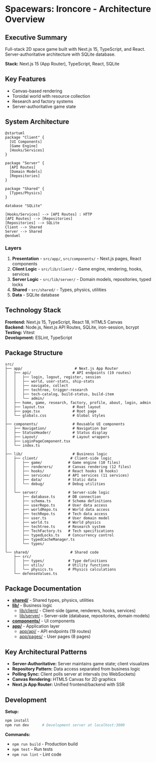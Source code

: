# Spacewars: Ironcore - Architecture Overview

## Executive Summary

Full-stack 2D space game built with Next.js 15, TypeScript, and React. Server-authoritative architecture with SQLite database.

**Stack:** Next.js 15 (App Router), TypeScript, React, SQLite

## Key Features
- Canvas-based rendering
- Toroidal world with resource collection
- Research and factory systems
- Server-authoritative game state

## System Architecture

```plantuml
@startuml
package "Client" {
  [UI Components]
  [Game Engine]
  [Hooks/Services]
}

package "Server" {
  [API Routes]
  [Domain Models]
  [Repositories]
}

package "Shared" {
  [Types/Physics]
}

database "SQLite"

[Hooks/Services] --> [API Routes] : HTTP
[API Routes] --> [Repositories]
[Repositories] --> SQLite
Client --> Shared
Server --> Shared
@enduml
```

### Layers
1. **Presentation** - `src/app/`, `src/components/` - Next.js pages, React components
2. **Client Logic** - `src/lib/client/` - Game engine, rendering, hooks, services
3. **Server Logic** - `src/lib/server/` - Domain models, repositories, typed locks
4. **Shared** - `src/shared/` - Types, physics, utilities
5. **Data** - SQLite database

## Technology Stack

**Frontend:** Next.js 15, TypeScript, React 18, HTML5 Canvas  
**Backend:** Node.js, Next.js API Routes, SQLite, iron-session, bcrypt  
**Testing:** Vitest  
**Development:** ESLint, TypeScript

## Package Structure

```
src/
├── app/                        # Next.js App Router
│   ├── api/                   # API endpoints (19 routes)
│   │   ├── login, logout, register, session
│   │   ├── world, user-stats, ship-stats
│   │   ├── navigate, collect
│   │   ├── techtree, trigger-research
│   │   ├── tech-catalog, build-status, build-item
│   │   └── admin/
│   ├── home, game, research, factory, profile, about, login, admin
│   ├── layout.tsx             # Root layout
│   ├── page.tsx               # Root page
│   └── globals.css            # Global styles
│
├── components/                # Reusable UI components
│   ├── Navigation/            # Navigation bar
│   ├── StatusHeader/          # Status display
│   ├── Layout/                # Layout wrappers
│   ├── LoginPageComponent.tsx
│   └── index.ts
│
├── lib/                       # Business logic
│   ├── client/               # Client-side logic
│   │   ├── game/            # Game engine (10 files)
│   │   ├── renderers/       # Canvas rendering (12 files)
│   │   ├── hooks/           # React hooks (8 hooks)
│   │   ├── services/        # API services (11 services)
│   │   ├── data/            # Static data
│   │   └── debug/           # Debug utilities
│   │
│   └── server/              # Server-side logic
│       ├── database.ts      # DB connection
│       ├── schema.ts        # Schema definitions
│       ├── userRepo.ts      # User data access
│       ├── worldRepo.ts     # World data access
│       ├── techRepo.ts      # Tech data access
│       ├── user.ts          # User domain model
│       ├── world.ts         # World physics
│       ├── techtree.ts      # Research system
│       ├── TechFactory.ts   # Tech specifications
│       ├── typedLocks.ts    # Concurrency control
│       ├── typedCacheManager.ts
│       └── types/
│
└── shared/                   # Shared code
    ├── src/
    │   ├── types/           # Type definitions
    │   ├── utils/           # Utility functions
    │   └── physics.ts       # Physics calculations
    └── defenseValues.ts
```

## Package Documentation

- **[shared/](shared.md)** - Shared types, physics, utilities
- **[lib/](lib.md)** - Business logic
  - [lib/client/](lib-client.md) - Client-side (game, renderers, hooks, services)
  - [lib/server/](lib-server.md) - Server-side (database, repositories, domain models)
- **[components/](components.md)** - UI components
- **[app/](app.md)** - Application layer
  - [app/api/](app-api.md) - API endpoints (19 routes)
  - [app/pages/](app-pages.md) - User pages (8 pages)

## Key Architectural Patterns

- **Server-Authoritative:** Server maintains game state; client visualizes
- **Repository Pattern:** Data access separated from business logic
- **Polling Sync:** Client polls server at intervals (no WebSockets)
- **Canvas Rendering:** HTML5 Canvas for 2D graphics
- **Next.js App Router:** Unified frontend/backend with SSR



## Development

**Setup:**
```bash
npm install
npm run dev      # Development server at localhost:3000
```

**Commands:**
- `npm run build` - Production build
- `npm test` - Run tests
- `npm run lint` - Lint code

